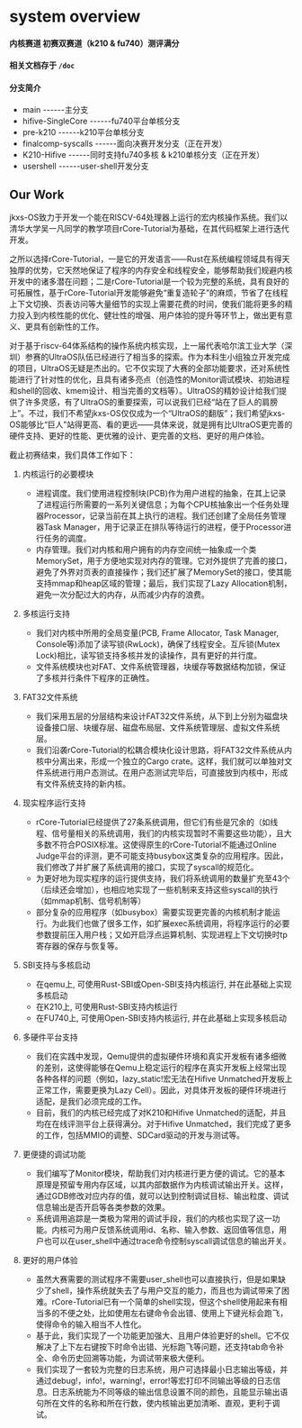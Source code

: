 # system overview

#### 内核赛道 初赛双赛道（k210 & fu740）测评满分

#### 相关文档存于 `/doc`

#### 分支简介
* main               ------主分支
* hifive-SingleCore  ------fu740平台单核分支
* pre-k210           ------k210平台单核分支
* finalcomp-syscalls ------面向决赛开发分支（正在开发）
* K210-Hifive        ------同时支持fu740多核 & k210单核分支（正在开发）
* usershell          ------user-shell开发分支


## Our Work

jkxs-OS致力于开发一个能在RISCV-64处理器上运行的宏内核操作系统。我们以清华大学吴一凡同学的教学项目rCore-Tutorial为基础，在其代码框架上进行迭代开发。

之所以选择rCore-Tutorial，一是它的开发语言——Rust在系统编程领域具有得天独厚的优势，它天然地保证了程序的内存安全和线程安全，能够帮助我们规避内核开发中的诸多潜在问题；二是rCore-Tutorial是一个较为完整的系统，具有良好的可拓展性，基于rCore-Tutorial开发能够避免“重复造轮子”的麻烦，节省了在线程上下文切换、页表访问等大量细节的实现上需要花费的时间，使我们能将更多的精力投入到内核性能的优化、健壮性的增强、用户体验的提升等环节上，做出更有意义、更具有创新性的工作。

对于基于riscv-64体系结构的操作系统内核实现，上一届代表哈尔滨工业大学（深圳）参赛的UltraOS队伍已经进行了相当多的探索。作为本科生小组独立开发完成的项目，UltraOS无疑是杰出的。它不仅实现了大赛的全部功能要求，还对系统性能进行了针对性的优化，且具有诸多亮点（创造性的Monitor调试模块、初始进程和shell的回收、kmem设计、相当完善的文档等）。UltraOS的精妙设计给我们提供了许多灵感，有了UltraOS的重要探索，可以说我们已经“站在了巨人的肩膀上”。不过，我们不希望jkxs-OS仅仅成为一个“UltraOS的翻版”；我们希望jkxs-OS能够比“巨人”站得更高、看的更远——具体来说，就是拥有比UltraOS更完善的硬件支持、更好的性能、更优雅的设计、更完善的文档、更好的用户体验。

截止初赛结束，我们具体工作如下：

1. 内核运行的必要模块

   + 进程调度。我们使用进程控制块(PCB)作为用户进程的抽象，在其上记录了进程运行所需要的一系列关键信息；为每个CPU核抽象出一个任务处理器Processor，记录当前在其上执行的进程。我们还创建了全局任务管理器Task Manager，用于记录正在排队等待运行的进程，便于Processor进行任务的调度。
   + 内存管理。我们对内核和用户拥有的内存空间统一抽象成一个类MemorySet，用于方便地实现对内存的管理。它对外提供了完善的接口，避免了外界对页表的直接操作；我们还扩展了MemorySet的接口，使其能支持mmap和heap区域的管理；最后，我们实现了Lazy Allocation机制，避免一次分配过大的内存，从而减少内存的浪费。
2. 多核运行支持

   + 我们对内核中所用的全局变量(PCB, Frame Allocator, Task Manager, Console等)添加了读写锁(RwLock)，确保了线程安全。互斥锁(Mutex Lock)相比，读写锁支持多核并发的读操作，具有更好的并行度。
   + 文件系统模块也对FAT、文件系统管理器，块缓存等数据结构加锁，保证了多核并行条件下程序的正确性。
3. FAT32文件系统

   + 我们采用五层的分层结构来设计FAT32文件系统，从下到上分别为磁盘块设备接口层、块缓存层、磁盘布局层、文件系统管理层、虚拟文件系统层。
   + 我们沿袭rCore-Tutorial的松耦合模块化设计思路，将FAT32文件系统从内核中分离出来，形成一个独立的Cargo crate。这样，我们就可以单独对文件系统进行用户态测试。在用户态测试完毕后，可直接放到内核中，形成有文件系统支持的新内核。
4. 现实程序运行支持

   + rCore-Tutorial已经提供了27条系统调用，但它们有些是冗余的（如线程、信号量相关的系统调用，我们的内核实现暂时不需要这些功能），且大多数不符合POSIX标准。这使得原生的rCore-Tutorial不能通过Online Judge平台的评测，更不可能支持busybox这类复杂的应用程序。因此，我们修改了并扩展了系统调用的接口，实现了syscall的规范化。
   + 为更好地为现实程序的运行提供支持，我们将系统调用的数量扩充至43个（后续还会增加），也相应地实现了一些机制来支持这些syscall的执行（如mmap机制、信号机制等）
   + 部分复杂的应用程序（如busybox）需要实现更完善的内核机制才能运行。为此我们也做了很多工作，如扩展exec系统调用，将程序运行的必要参数提前压入用户栈；又如开启浮点运算机制、实现进程上下文切换时tp寄存器的保存与恢复等。
5. SBI支持与多核启动

   + 在qemu上,  可使用Rust-SBI或Open-SBI支持内核运行, 并在此基础上实现多核启动
   + 在K210上, 可使用Rust-SBI支持内核运行
   + 在FU740上, 可使用Open-SBI支持内核运行, 并在此基础上实现多核启动
6. 多硬件平台支持

   + 我们在实践中发现，Qemu提供的虚拟硬件环境和真实开发板有诸多细微的差别，这使得能够在Qemu上稳定运行的程序在真实开发板上经常出现各种各样的问题（例如，lazy_static!宏无法在Hifive Unmatched开发板上正常工作，需要更换为Lazy Cell）。因此，对具体开发板的硬件环境进行适配，是我们必须完成的工作。
   + 目前，我们的内核已经完成了对K210和Hifive Unmatched的适配，并且均在在线评测平台上获得满分。对于Hifive Unmatched，我们完成了更多的工作，包括MMIO的调整、SDCard驱动的开发与测试等。
7. 更便捷的调试功能

   + 我们编写了Monitor模块，帮助我们对内核进行更方便的调试。它的基本原理是预留专用内存区域，以其内部数据作为内核调试输出开关。这样，通过GDB修改对应内存的值，就可以达到控制调试目标、输出粒度、调试信息输出是否开启等各类参数的效果。
   + 系统调用追踪是一类极为常用的调试手段，我们的内核也实现了这一功能。内核可为用户反馈系统调用id、名称、输入参数、返回值等信息，用户也可以在user_shell中通过trace命令控制syscall调试信息的输出开关。
8. 更好的用户体验

   + 虽然大赛需要的测试程序不需要user_shell也可以直接执行，但是如果缺少了shell，操作系统就失去了与用户交互的能力，而且也为调试带来了困难。rCore-Tutorial已有一个简单的shell实现，但这个shell使用起来有相当多的不便之处，比如使用左右键命令会出错、使用上下键光标会跑飞，使得命令的输入相当不人性化。
   + 基于此，我们实现了一个功能更加强大、且用户体验更好的shell。它不仅解决了上下左右键按下时命令出错、光标跑飞等问题，还支持tab命令补全、命令历史回溯等功能，为调试带来极大便利。
   + 我们实现了一套较为完整的日志系统，用户可选择最小日志输出等级，并通过debug!，info!，warning!，error!等宏打印不同输出等级的日志信息。日志系统能为不同等级的输出信息设置不同的颜色，且能显示输出语句所在文件的名称和所在行数，使内核输出更加清晰、直观，更利于调试。

